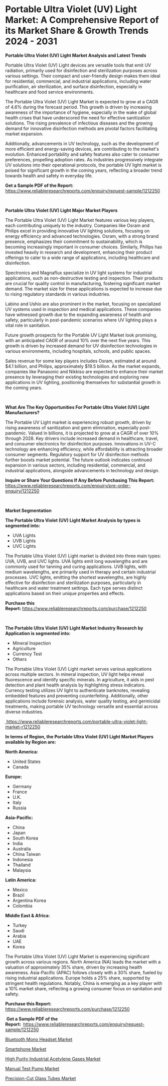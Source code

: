 <p><h1>Portable Ultra Violet (UV) Light Market: A Comprehensive Report of its Market Share & Growth Trends 2024 - 2031</h1></p><p><strong>Portable Ultra Violet (UV) Light Market Analysis and Latest Trends</strong></p>
<p><p>Portable Ultra Violet (UV) Light devices are versatile tools that emit UV radiation, primarily used for disinfection and sterilization purposes across various settings. Their compact and user-friendly design makes them ideal for residential, commercial, and industrial applications, including water purification, air sterilization, and surface disinfection, especially in healthcare and food service environments.</p><p>The Portable Ultra Violet (UV) Light Market is expected to grow at a CAGR of 4.6% during the forecast period. This growth is driven by increasing awareness of the importance of hygiene, especially in the wake of global health crises that have underscored the need for effective sanitization solutions. The rising prevalence of infectious diseases and the growing demand for innovative disinfection methods are pivotal factors facilitating market expansion.</p><p>Additionally, advancements in UV technology, such as the development of more efficient and energy-saving devices, are contributing to the market's evolution. Enhanced portability and safety features also cater to consumer preferences, propelling adoption rates. As industries progressively integrate UV solutions into their operational protocols, the portable UV light market is poised for significant growth in the coming years, reflecting a broader trend towards health and safety in everyday life.</p></p>
<p><strong>Get a Sample PDF of the Report:&nbsp;</strong> <a href="https://www.reliableresearchreports.com/enquiry/request-sample/1212250?utm_campaign=4&utm_medium=2&utm_source=Github&utm_content=ia&utm_term=06102024&utm_id=portable-ultra-violet-uv-light">https://www.reliableresearchreports.com/enquiry/request-sample/1212250</a></p>
<p>&nbsp;</p>
<p><strong>Portable Ultra Violet (UV) Light Major Market Players</strong></p>
<p><p>The Portable Ultra Violet (UV) Light Market features various key players, each contributing uniquely to the industry. Companies like Osram and Philips excel in providing innovative UV lighting solutions, focusing on energy efficiency and advanced technologies. Osram, with a strong brand presence, emphasizes their commitment to sustainability, which is becoming increasingly important in consumer choices. Similarly, Philips has invested heavily in research and development, enhancing their product offerings to cater to a wide range of applications, including healthcare and disinfection.</p><p>Spectronics and Magnaflux specialize in UV light systems for industrial applications, such as non-destructive testing and inspection. Their products are crucial for quality control in manufacturing, fostering significant market demand. The market size for these applications is expected to increase due to rising regulatory standards in various industries.</p><p>Labino and Ushio are also prominent in the market, focusing on specialized UV systems used in inspection and medical applications. These companies have witnessed growth due to the expanding awareness of health and safety, particularly in post-pandemic scenarios where UV lighting plays a vital role in sanitation.</p><p>Future growth prospects for the Portable UV Light Market look promising, with an anticipated CAGR of around 10% over the next five years. This growth is driven by increased demand for UV disinfection technologies in various environments, including hospitals, schools, and public spaces.</p><p>Sales revenue for some key players includes Osram, estimated at around $4.1 billion, and Philips, approximately $19.5 billion. As the market expands, companies like Panasonic and Nikkiso are expected to enhance their market presence by leveraging their existing technologies and exploring new applications in UV lighting, positioning themselves for substantial growth in the coming years.</p></p>
<p>&nbsp;</p>
<p><strong>What Are The Key Opportunities For Portable Ultra Violet (UV) Light Manufacturers?</strong></p>
<p><p>The Portable UV Light market is experiencing robust growth, driven by rising awareness of sanitization and germ elimination, especially post-pandemic. Valued in billions, it is projected to grow at a CAGR of over 10% through 2028. Key drivers include increased demand in healthcare, travel, and consumer electronics for disinfection purposes. Innovations in UV-C technology are enhancing efficiency, while affordability is attracting broader consumer segments. Regulatory support for UV disinfection methods further boosts market potential. The future outlook indicates continued expansion in various sectors, including residential, commercial, and industrial applications, alongside advancements in technology and design.</p></p>
<p><strong>Inquire or Share Your Questions If Any Before Purchasing This Report:</strong> <a href="https://www.reliableresearchreports.com/enquiry/pre-order-enquiry/1212250?utm_campaign=4&utm_medium=2&utm_source=Github&utm_content=ia&utm_term=06102024&utm_id=portable-ultra-violet-uv-light">https://www.reliableresearchreports.com/enquiry/pre-order-enquiry/1212250</a></p>
<p>&nbsp;</p>
<p><strong>Market Segmentation</strong></p>
<p><strong>The Portable Ultra Violet (UV) Light Market Analysis by types is segmented into:</strong></p>
<p><ul><li>UVA Lights</li><li>UVB Lights</li><li>UVC Lights</li></ul></p>
<p><p>The Portable Ultra Violet (UV) Light market is divided into three main types: UVA, UVB, and UVC lights. UVA lights emit long wavelengths and are commonly used for tanning and curing applications. UVB lights, with medium wavelengths, are primarily used in therapy and certain industrial processes. UVC lights, emitting the shortest wavelengths, are highly effective for disinfection and sterilization purposes, particularly in healthcare and water treatment settings. Each type serves distinct applications based on their unique properties and effects.</p></p>
<p><strong>Purchase this Report:&nbsp;</strong><a href="https://www.reliableresearchreports.com/purchase/1212250?utm_campaign=4&utm_medium=2&utm_source=Github&utm_content=ia&utm_term=06102024&utm_id=portable-ultra-violet-uv-light">https://www.reliableresearchreports.com/purchase/1212250</a></p>
<p>&nbsp;</p>
<p><strong>The Portable Ultra Violet (UV) Light Market Industry Research by Application is segmented into:</strong></p>
<p><ul><li>Mineral Inspection</li><li>Agriculture</li><li>Currency Test</li><li>Others</li></ul></p>
<p><p>The Portable Ultra Violet (UV) Light market serves various applications across multiple sectors. In mineral inspection, UV light helps reveal fluorescence and identify specific minerals. In agriculture, it aids in pest detection and plant health analysis by highlighting stress indicators. Currency testing utilizes UV light to authenticate banknotes, revealing embedded features and preventing counterfeiting. Additionally, other applications include forensic analysis, water quality testing, and germicidal treatments, making portable UV technology versatile and essential across diverse industries.</p></p>
<p><a href="https://www.reliableresearchreports.com/portable-ultra-violet-light-market-r1212250?utm_campaign=4&utm_medium=2&utm_source=Github&utm_content=ia&utm_term=06102024&utm_id=portable-ultra-violet-uv-light">&nbsp;https://www.reliableresearchreports.com/portable-ultra-violet-light-market-r1212250</a></p>
<p><strong>In terms of Region, the Portable Ultra Violet (UV) Light Market Players available by Region are:</strong></p>
<p>
    <p> <strong> North America: </strong>
        <ul>
            <li>United States</li>
            <li>Canada</li>
        </ul>
        </p> 
    <p> <strong> Europe: </strong>
        <ul>
            <li>Germany</li>
            <li>France</li>
            <li>U.K.</li>
            <li>Italy</li>
            <li>Russia</li>
        </ul>
        </p> 
    <p> <strong> Asia-Pacific: </strong>
        <ul>
            <li>China</li>
            <li>Japan</li>
            <li>South Korea</li>
            <li>India</li>
            <li>Australia</li>
            <li>China Taiwan</li>
            <li>Indonesia</li>
            <li>Thailand</li>
            <li>Malaysia</li>
        </ul>
        </p> 
    <p> <strong> Latin America: </strong>
        <ul>
            <li>Mexico</li>
            <li>Brazil</li>
            <li>Argentina Korea</li>
            <li>Colombia</li>
        </ul>
        </p> 
    <p> <strong> Middle East & Africa: </strong>
        <ul>
            <li>Turkey</li>
            <li>Saudi</li>
            <li>Arabia</li>
            <li>UAE</li>
            <li>Korea</li>
        </ul>
    </p>
    </p>
<p><p>The Portable Ultra Violet (UV) Light Market is experiencing significant growth across various regions. North America (NA) leads the market with a valuation of approximately 35% share, driven by increasing health awareness. Asia-Pacific (APAC) follows closely with a 30% share, fueled by rising industrial applications. Europe holds a 25% share, supported by stringent health regulations. Notably, China is emerging as a key player with a 10% market share, reflecting a growing consumer focus on sanitation and safety.</p></p>
<p><strong>Purchase this Report: </strong><a href="https://www.reliableresearchreports.com/purchase/1212250?utm_campaign=4&utm_medium=2&utm_source=Github&utm_content=ia&utm_term=06102024&utm_id=portable-ultra-violet-uv-light">https://www.reliableresearchreports.com/purchase/1212250</a></p>
<p>&nbsp;<strong>Get a Sample PDF of the Report:&nbsp;&nbsp;</strong><a href="https://www.reliableresearchreports.com/enquiry/request-sample/1212250?utm_campaign=4&utm_medium=2&utm_source=Github&utm_content=ia&utm_term=06102024&utm_id=portable-ultra-violet-uv-light">https://www.reliableresearchreports.com/enquiry/request-sample/1212250</a></p>
<p><strong></strong></p>
<p><p><a href="https://www.linkedin.com/pulse/bluetooth-mono-headset-market-size-share-growth-analysis-vqg7e?utm_campaign=4&utm_medium=2&utm_source=Github&utm_content=ia&utm_term=06102024&utm_id=portable-ultra-violet-uv-light">Bluetooth Mono Headset Market</a></p><p><a href="https://issuu.com/reportprime-2/docs/smartphone-market-size-2030.pptx_c234b17135dc15?utm_campaign=4&utm_medium=2&utm_source=Github&utm_content=ia&utm_term=06102024&utm_id=portable-ultra-violet-uv-light">Smartphone Market</a></p><p><a href="https://github.com/alesiasc0na/Market-Research-Report-List-1/blob/main/high-purity-industrial-acetylene-gases-market.md?utm_campaign=4&utm_medium=2&utm_source=Github&utm_content=ia&utm_term=06102024&utm_id=portable-ultra-violet-uv-light">High Purity Industrial Acetylene Gases Market</a></p><p><a href="https://www.linkedin.com/pulse/manual-test-pump-market-global-regional-analysis-focus-np9de?utm_campaign=4&utm_medium=2&utm_source=Github&utm_content=ia&utm_term=06102024&utm_id=portable-ultra-violet-uv-light">Manual Test Pump Market</a></p><p><a href="https://github.com/kathiestrine5ty/Market-Research-Report-List-1/blob/main/precision-cut-glass-tubes-market.md?utm_campaign=4&utm_medium=2&utm_source=Github&utm_content=ia&utm_term=06102024&utm_id=portable-ultra-violet-uv-light">Precision-Cut Glass Tubes Market</a></p></p>